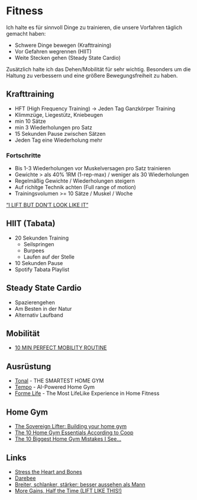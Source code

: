 # Fitness

Ich halte es für sinnvoll Dinge zu trainieren, die unsere Vorfahren täglich gemacht haben:
- Schwere Dinge bewegen (Krafttraining)
- Vor Gefahren wegrennen (HIIT)
- Weite Stecken gehen (Steady State Cardio)

Zusätzlich halte ich das Dehen/Mobilität für sehr wichtig. Besonders um die Haltung zu verbessern und eine größere Bewegungsfreiheit zu haben.

## Krafttraining

- HFT (High Frequency Training) -> Jeden Tag Ganzkörper Training
- Klimmzüge, Liegestütz, Kniebeugen
- min 10 Sätze
- min 3 Wiederholungen pro Satz
- 15 Sekunden Pause zwischen Sätzen
- Jeden Tag eine Wiederholung mehr

### Fortschritte

- Bis 1-3 Wiederholungen vor Muskelversagen pro Satz trainieren
- Gewichte > als 40% 1RM (1-rep-max) / weniger als 30 Wiederholungen
- Regelmäßig Gewichte / Wiederholungen steigern
- Auf richitge Technik achten (Full range of motion)
- Trainingsvolumen >= 10 Sätze / Muskel / Woche

[“I LIFT BUT DON’T LOOK LIKE IT”](https://www.youtube.com/watch?v=-wKiFBAsKnI)

## HIIT (Tabata)

- 20 Sekunden Training
    + Seilspringen
    + Burpees
    + Laufen auf der Stelle
- 10 Sekunden Pause
- Spotify Tabata Playlist

## Steady State Cardio

- Spazierengehen
- Am Besten in der Natur
- Alternativ Laufband

## Mobilität

- [10 MIN PERFECT MOBILITY ROUTINE](https://www.youtube.com/watch?v=Igzmhbghcd4&list=PLoEDCSPXpKWKScAx2NkxPTq--r3MgHLgz&index=2)

## Ausrüstung

- [Tonal](https://www.tonal.com/) - THE SMARTEST HOME GYM
- [Tempo](https://tempo.fit/) - AI-Powered Home Gym
- [Forme Life](https://formelife.com/the-tech) - The Most LifeLike Experience in Home Fitness

## Home Gym

- [The Sovereign Lifter: Building your home gym](https://eugenemarinelli.com/the-sovereign-lifter/)
- [The 10 Home Gym Essentials According to Coop](https://www.youtube.com/watch?v=QFq6Dg_0dbU)
- [The 10 Biggest Home Gym Mistakes I See...](https://www.youtube.com/watch?v=dOjKpPLQZJ4)

## Links

- [Stress the Heart and Bones](https://paulskallas.substack.com/p/why-do-we-work-out)
- [Darebee](https://darebee.com/)
- [Breiter, schlanker, stärker: besser aussehen als Mann](https://fitness-experts.de/maenner)
- [More Gains, Half the Time (LIFT LIKE THIS!)](https://www.youtube.com/watch?v=9e2EgsKo_qU)
